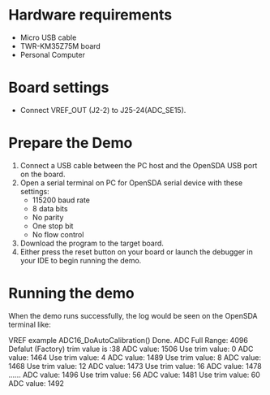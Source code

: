 Hardware requirements
===================
- Micro USB cable
- TWR-KM35Z75M board
- Personal Computer

Board settings
============
- Connect VREF_OUT (J2-2) to J25-24(ADC_SE15).

Prepare the Demo
===============
1.  Connect a USB cable between the PC host and the OpenSDA USB port on the board.
2.  Open a serial terminal on PC for OpenSDA serial device with these settings:
    - 115200 baud rate
    - 8 data bits
    - No parity
    - One stop bit
    - No flow control
3.  Download the program to the target board.
4.  Either press the reset button on your board or launch the debugger in your IDE to begin running the demo.

Running the demo
===============
When the demo runs successfully, the log would be seen on the OpenSDA terminal like:

VREF example
ADC16_DoAutoCalibration() Done.
ADC Full Range: 4096
Defalut (Factory) trim value is :38
ADC value: 1506
Use trim value: 0
ADC value: 1464
Use trim value: 4
ADC value: 1489
Use trim value: 8
ADC value: 1468
Use trim value: 12
ADC value: 1473
Use trim value: 16
ADC value: 1478
......
ADC value: 1496
Use trim value: 56
ADC value: 1481
Use trim value: 60
ADC value: 1492

